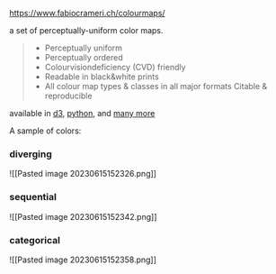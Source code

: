 https://www.fabiocrameri.ch/colourmaps/

a set of perceptually-uniform color maps.

> - Perceptually uniform  
> - Perceptually ordered  
> - Colour­vision­deficiency (CVD) friendly  
> - Readable in black&white prints  
> - All colour map types & classes in all major formats Citable & reproducible

available in [d3](https://observablehq.com/@nitaku/fabio-crameris-color-schemes), [python](https://github.com/callumrollo/cmcrameri), and [many more](https://www.fabiocrameri.ch/ws/media-library/8c4b111121ff448e843dfef9220bf613/readme_scientificcolourmaps.pdf)

A sample of colors:

### diverging

![[Pasted image 20230615152326.png]]

### sequential

![[Pasted image 20230615152342.png]]

### categorical

![[Pasted image 20230615152358.png]]